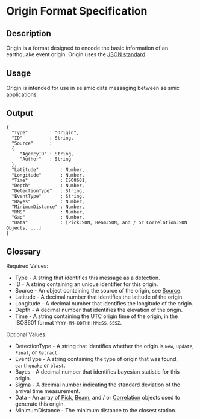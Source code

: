 # Origin Format Specification

## Description

Origin is a format designed to encode the basic information of an earthquake
event origin.  Origin uses the [JSON standard](http://www.json.org).

## Usage
Origin is intended for use in seismic data messaging between seismic
applications.

## Output

    {
      "Type"        : "Origin",
      "ID"          : String,
      "Source"      :
      {
         "AgencyID" : String,
         "Author"   : String
      },
      "Latitude"        : Number,
      "Longitude"       : Number,
      "Time"            : ISO8601,
      "Depth"           : Number,
      "DetectionType"   : String,
      "EventType"       : String,
      "Bayes"           : Number,
      "MinimumDistance" : Number,
      "RMS"             : Number,
      "Gap"             : Number,
      "Data"            : [PickJSON, BeamJSON, and / or CorrelationJSON Objects, ...]
    }

## Glossary
Required Values:
* Type - A string that identifies this message as a detection.
* ID - A string containing an unique identifier for this origin.
* Source - An object containing the source of the origin, see
[Source](Source.md).
* Latitude - A decimal number that identifies the latitude of the origin.
* Longitude - A decimal number that identifies the longitude of the origin.
* Depth - A decimal number that identifies the elevation of the origin.
* Time - A string containing the UTC origin time of the origin, in the ISO8601
format `YYYY-MM-DDTHH:MM:SS.SSSZ`.

Optional Values:
* DetectionType - A string that identifies whether the origin is `New`,
`Update`, `Final`, or `Retract`.
* EventType - A string containing the type of origin that was found;
`earthquake` or `blast`.
* Bayes - A decimal number that identifies bayesian statistic for this origin.
* Sigma - A decimal number indicating the standard deviation of the arrival time
measurement.
* Data - An array of [Pick](Pick.md), [Beam](Beam.md), and / or
[Correlation](Correlation.md) objects used to generate this origin.
* MinimumDistance - The minimum distance to the closest station.
